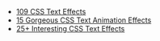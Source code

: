 - [109 CSS Text Effects](https://freefrontend.com/css-text-effects/)
- [15 Gorgeous CSS Text Animation Effects](https://alvarotrigo.com/blog/css-text-animations/)
- [25+ Interesting CSS Text Effects](https://1stwebdesigner.com/css-text-effects/)
